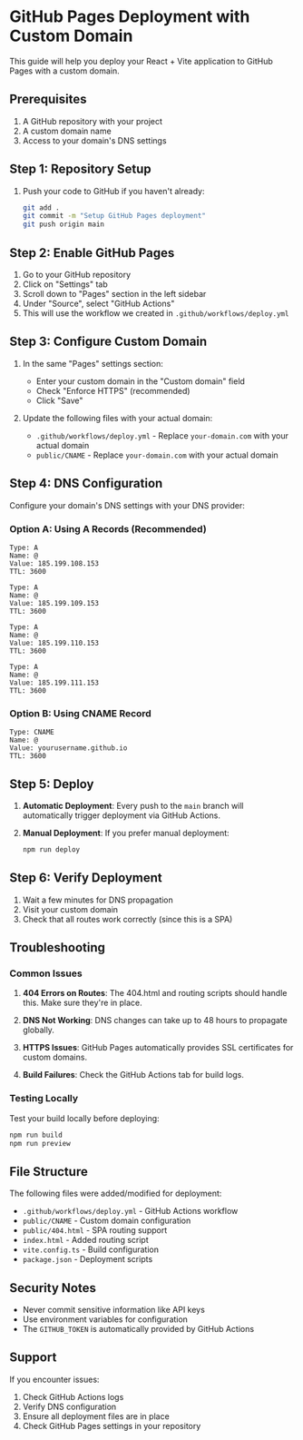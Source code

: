 # GitHub Pages Deployment with Custom Domain

This guide will help you deploy your React + Vite application to GitHub Pages with a custom domain.

## Prerequisites

1. A GitHub repository with your project
2. A custom domain name
3. Access to your domain's DNS settings

## Step 1: Repository Setup

1. Push your code to GitHub if you haven't already:
   ```bash
   git add .
   git commit -m "Setup GitHub Pages deployment"
   git push origin main
   ```

## Step 2: Enable GitHub Pages

1. Go to your GitHub repository
2. Click on "Settings" tab
3. Scroll down to "Pages" section in the left sidebar
4. Under "Source", select "GitHub Actions"
5. This will use the workflow we created in `.github/workflows/deploy.yml`

## Step 3: Configure Custom Domain

1. In the same "Pages" settings section:
   - Enter your custom domain in the "Custom domain" field
   - Check "Enforce HTTPS" (recommended)
   - Click "Save"

2. Update the following files with your actual domain:
   - `.github/workflows/deploy.yml` - Replace `your-domain.com` with your actual domain
   - `public/CNAME` - Replace `your-domain.com` with your actual domain

## Step 4: DNS Configuration

Configure your domain's DNS settings with your DNS provider:

### Option A: Using A Records (Recommended)
```
Type: A
Name: @
Value: 185.199.108.153
TTL: 3600

Type: A
Name: @
Value: 185.199.109.153
TTL: 3600

Type: A
Name: @
Value: 185.199.110.153
TTL: 3600

Type: A
Name: @
Value: 185.199.111.153
TTL: 3600
```

### Option B: Using CNAME Record
```
Type: CNAME
Name: @
Value: yourusername.github.io
TTL: 3600
```

## Step 5: Deploy

1. **Automatic Deployment**: Every push to the `main` branch will automatically trigger deployment via GitHub Actions.

2. **Manual Deployment**: If you prefer manual deployment:
   ```bash
   npm run deploy
   ```

## Step 6: Verify Deployment

1. Wait a few minutes for DNS propagation
2. Visit your custom domain
3. Check that all routes work correctly (since this is a SPA)

## Troubleshooting

### Common Issues

1. **404 Errors on Routes**: The 404.html and routing scripts should handle this. Make sure they're in place.

2. **DNS Not Working**: DNS changes can take up to 48 hours to propagate globally.

3. **HTTPS Issues**: GitHub Pages automatically provides SSL certificates for custom domains.

4. **Build Failures**: Check the GitHub Actions tab for build logs.

### Testing Locally

Test your build locally before deploying:
```bash
npm run build
npm run preview
```

## File Structure

The following files were added/modified for deployment:

- `.github/workflows/deploy.yml` - GitHub Actions workflow
- `public/CNAME` - Custom domain configuration
- `public/404.html` - SPA routing support
- `index.html` - Added routing script
- `vite.config.ts` - Build configuration
- `package.json` - Deployment scripts

## Security Notes

- Never commit sensitive information like API keys
- Use environment variables for configuration
- The `GITHUB_TOKEN` is automatically provided by GitHub Actions

## Support

If you encounter issues:
1. Check GitHub Actions logs
2. Verify DNS configuration
3. Ensure all deployment files are in place
4. Check GitHub Pages settings in your repository
